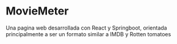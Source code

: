 # MovieMeter
Una pagina web desarrollada con React y Springboot, orientada principalmente a ser un formato similar a IMDB y Rotten tomatoes
